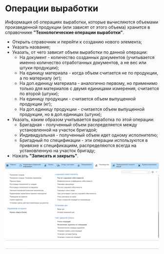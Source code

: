 # Операции выработки

Информация об операциях выработки, которые вычисляются объемами
произведенной продукции (или зависят от этого объема) хранится в
справочнике **"Технологические операции выработки"**.

-   Открыть справочник и перейти к созданию нового элемента;
-   Указать название;
-   Указать, от чего зависит объем выработки по данной операции:
    -   На документ - количество созданных документов (учитывается именно количество отработанных документов, а не вес или штуки продукции);
    -   На единицу материала - когда объем считается не по продукции, а по
    материалу (кг);
    -   На доп.единицу материала - аналогично первому, но применимо только
    для материалов с двумя единицами измерения, считается по второй
    (штуки);
    -   На единицу продукции - считается объем выпущенной продукции (кг);
    -   На доп.единицу продукции - считается объем выпущенной продукции, но
    в доп.единицах (штуки);
-   Указать, каким образом учитывается выработка по этой операции:
    -   Бригадная - полученный объем распределяется между установленной на
    участок бригадой;
    -   Индивидуальная - полученный объем идет одному исполнителю;
    -   Бригадный по спецификации - эти операции используются в привязке к
    спецификациям, распределяются всегда на установленную на участок
    бригаду;  
-   Нажать **"Записать и закрыть"**.

![](OperationOfWork.assets/1.gif)